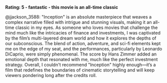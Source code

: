 **Rating: 5 - fantastic - this movie is an all-time classic**

@jjackson_3588: "Inception" is an absolute masterpiece that weaves a complex narrative filled with intrigue and stunning visuals, making it an all-time classic in my eyes. As someone who loves movies that challenge the mind much like the intricacies of finance and investments, I was captivated by the film’s multi-layered dream world and how it explores the depths of our subconscious. The blend of action, adventure, and sci-fi elements kept me on the edge of my seat, and the performances, particularly by Leonardo DiCaprio, were simply phenomenal. The score by Hans Zimmer added an emotional depth that resonated with me, much like the perfect investment strategy. Overall, I couldn't recommend "Inception" highly enough—it’s a film that redefines the boundaries of cinematic storytelling and will keep viewers pondering long after the credits roll.